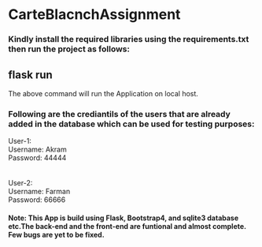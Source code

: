 # CarteBlacnchAssignment
### Kindly install the required libraries using the requirements.txt then run the project as follows:
## flask run
The above command will run the Application on local host.
### Following are the crediantils of the users that are already added in the database which can be used for testing purposes:

User-1:<br/>
Username: Akram<br/>
Password: 44444<br/>
<br/><br/>
User-2:<br/>
Username: Farman<br/>
Password: 66666<br/>


#### Note: This App is build using Flask, Bootstrap4, and sqlite3 database etc.The back-end and the front-end are funtional and almost complete. Few bugs are yet to be fixed.
